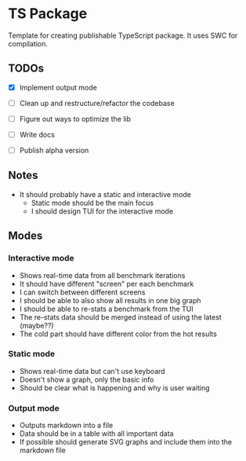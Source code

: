 # TS Package

Template for creating publishable TypeScript package. It uses SWC for compilation.

## TODOs

- [x] Implement output mode

- [ ] Clean up and restructure/refactor the codebase
- [ ] Figure out ways to optimize the lib

- [ ] Write docs
- [ ] Publish alpha version

## Notes

- It should probably have a static and interactive mode
	- Static mode should be the main focus
	- I should design TUI for the interactive mode

## Modes

### Interactive mode

- Shows real-time data from all benchmark iterations
- It should have different "screen" per each benchmark
- I can switch between different screens
- I should be able to also show all results in one big graph
- I should be able to re-stats a benchmark from the TUI
- The re-stats data should be merged instead of using the latest (maybe??)
- The cold part should have different color from the hot results

### Static mode

- Shows real-time data but can't use keyboard
- Doesn't show a graph, only the basic info
- Should be clear what is happening and why is user waiting

### Output mode

- Outputs markdown into a file
- Data should be in a table with all important data
- If possible should generate SVG graphs and include them into the markdown file
